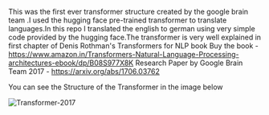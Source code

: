 This was the first ever transformer structure created by the google brain team .I used the hugging face  pre-trained transformer to translate languages.In this repo
I translated the english to german using very simple code provided by the hugging face.The transformer is very well explained in first chapter of Denis Rothman's
Transformers for NLP book
Buy the book - https://www.amazon.in/Transformers-Natural-Language-Processing-architectures-ebook/dp/B08S977X8K
Research Paper by Google Brain Team 2017 - https://arxiv.org/abs/1706.03762

You can see the Structure of the Transformer in the image below


![Transformer-2017](https://user-images.githubusercontent.com/46683777/117097718-0a031b80-ad8a-11eb-92e4-3d40031450ba.png)

